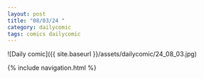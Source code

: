 ```yaml
---
layout: post
title: "08/03/24 "
category: dailycomic
tags: comics dailycomic
---
```

![Daily comic]({{ site.baseurl }}/assets/dailycomic/24_08_03.jpg)

{% include navigation.html %}

